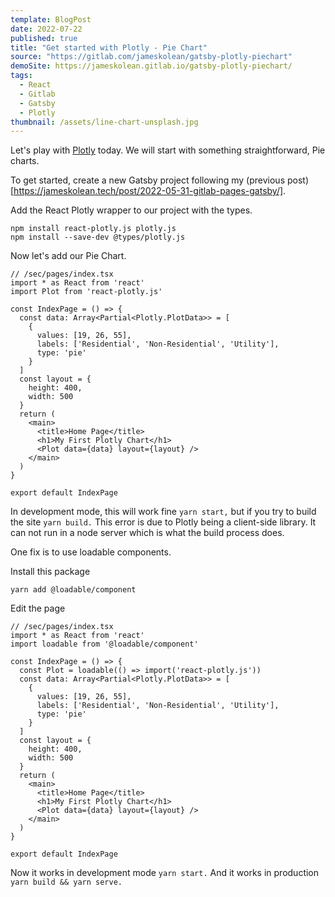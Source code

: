 ```yaml
---
template: BlogPost
date: 2022-07-22
published: true
title: "Get started with Plotly - Pie Chart"
source: "https://gitlab.com/jameskolean/gatsby-plotly-piechart"
demoSite: https://jameskolean.gitlab.io/gatsby-plotly-piechart/
tags:
  - React
  - Gitlab
  - Gatsby
  - Plotly
thumbnail: /assets/line-chart-unsplash.jpg
---
```


Let's play with [Plotly](https://plotly.com/javascript/) today. We will start with something straightforward, Pie charts.

To get started, create a new Gatsby project following my (previous post)[https://jameskolean.tech/post/2022-05-31-gitlab-pages-gatsby/].

Add the React Plotly wrapper to our project with the types.

```
npm install react-plotly.js plotly.js
npm install --save-dev @types/plotly.js
```

Now let's add our Pie Chart.

```
// /sec/pages/index.tsx
import * as React from 'react'
import Plot from 'react-plotly.js'

const IndexPage = () => {
  const data: Array<Partial<Plotly.PlotData>> = [
    {
      values: [19, 26, 55],
      labels: ['Residential', 'Non-Residential', 'Utility'],
      type: 'pie'
    }
  ]
  const layout = {
    height: 400,
    width: 500
  }
  return (
    <main>
      <title>Home Page</title>
      <h1>My First Plotly Chart</h1>
      <Plot data={data} layout={layout} />
    </main>
  )
}

export default IndexPage
```

In development mode, this will work fine `yarn start,` but if you try to build the site `yarn build.` This error is due to Plotly being a client-side library. It can not run in a node server which is what the build process does.

One fix is to use loadable components.

Install this package

```
yarn add @loadable/component
```

Edit the page

```
// /sec/pages/index.tsx
import * as React from 'react'
import loadable from '@loadable/component'

const IndexPage = () => {
  const Plot = loadable(() => import('react-plotly.js'))
  const data: Array<Partial<Plotly.PlotData>> = [
    {
      values: [19, 26, 55],
      labels: ['Residential', 'Non-Residential', 'Utility'],
      type: 'pie'
    }
  ]
  const layout = {
    height: 400,
    width: 500
  }
  return (
    <main>
      <title>Home Page</title>
      <h1>My First Plotly Chart</h1>
      <Plot data={data} layout={layout} />
    </main>
  )
}

export default IndexPage
```

Now it works in development mode `yarn start.`
And it works in production `yarn build && yarn serve.`
